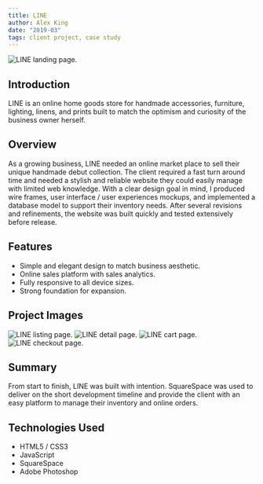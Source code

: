 ```yaml
---
title: LINE
author: Alex King
date: "2019-03"
tags: client project, case study
---
```


<img src="/posts/line/landing.jpg" alt="LINE landing page." class="main-image"/>

## Introduction

LINE is an online home goods store for handmade accessories, furniture, lighting, linens, and prints built to match the optimism and curiosity of the business owner herself.

## Overview

As a growing business, LINE needed an online market place to sell their unique handmade debut collection. The client required a fast turn around time and needed a stylish and reliable website they could easily manage with limited web knowledge.
With a clear design goal in mind, I produced wire frames, user interface / user experiences mockups, and implemented a database model to support their inventory needs. After several revisions and refinements, the website was built quickly and tested extensively before release.

## Features

- Simple and elegant design to match business aesthetic.
- Online sales platform with sales analytics.
- Fully responsive to all device sizes.
- Strong foundation for expansion.

## Project Images

<img src="/posts/line/listing.jpg" alt="LINE listing page." />
<img src="/posts/line/detail.jpg" alt="LINE detail page." />
<img src="/posts/line/cart.jpg" alt="LINE cart page." />
<img src="/posts/line/checkout.jpg" alt="LINE checkout page." />

## Summary

From start to finish, LINE was built with intention. SquareSpace was used to deliver on the short development timeline and provide the client with an easy platform to manage their inventory and online orders.

## Technologies Used

- HTML5 / CSS3
- JavaScript
- SquareSpace
- Adobe Photoshop
